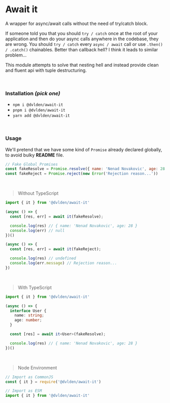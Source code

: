 # Await it
A wrapper for async/await calls without the need of try/catch block.

If someone told you that you should `try / catch` once at the root of your application and then do your async calls anywhere in the codebase, they are wrong. You should `try / catch` every `async / await` call or use `.then() / .catch()` chainables. Better than callback hell? I think it leads to similar problem...

This module attempts to solve that nesting hell and instead provide clean and fluent api with tuple destructuring.

<br>

### Installation _(pick one)_
- `npm i @dvlden/await-it`
- `pnpm i @dvlden/await-it`
- `yarn add @dvlden/await-it`

<br>

### Usage

We'll pretend that we have some kind of `Promise` already declared globally, to avoid bulky **README** file.

```js
// Fake Global Promises
const fakeResolve = Promise.resolve({ name: 'Nenad Novakovic', age: 28 })
const fakeReject = Promise.reject(new Error('Rejection reason...'))
```

<br>

> Without TypeScript
```js
import { it } from '@dvlden/await-it'

(async () => {
  const [res, err] = await it(fakeResolve);

  console.log(res) // { name: 'Nenad Novakovic', age: 28 }
  console.log(err) // null
})()

(async () => {
  const [res, err] = await it(fakeReject);

  console.log(res) // undefined
  console.log(err.message) // Rejection reason...
})
```

<br>

> With TypeScript
```ts
import { it } from '@dvlden/await-it'

(async () => {
  interface User {
    name: string;
    age: number;
  }

  const [res] = await it<User>(fakeResolve);

  console.log(res) // { name: 'Nenad Novakovic', age: 28 }
})()
```

<br>

> Node Environment

```js
// Import as CommonJS
const { it } = require('@dvlden/await-it')

// Import as ESM 
import { it } from '@dvlden/await-it'
```
